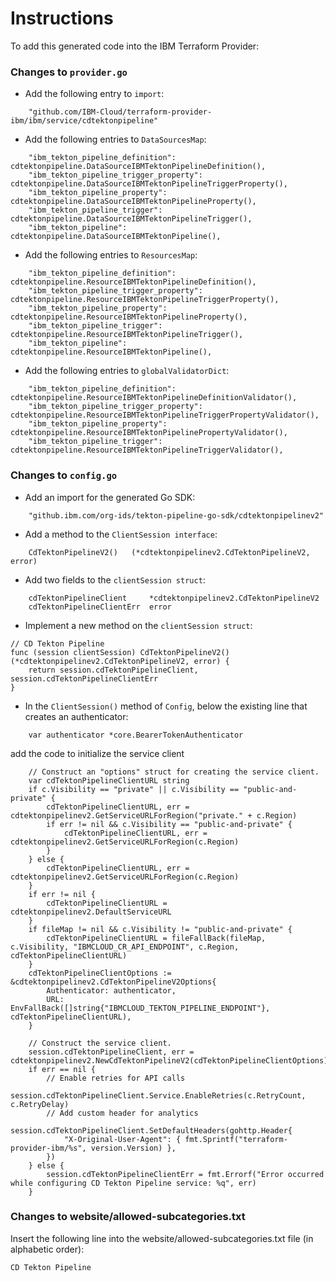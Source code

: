 # Instructions

To add this generated code into the IBM Terraform Provider:

### Changes to `provider.go`

- Add the following entry to `import`:
```
	"github.com/IBM-Cloud/terraform-provider-ibm/ibm/service/cdtektonpipeline"
```

- Add the following entries to `DataSourcesMap`:
```
    "ibm_tekton_pipeline_definition": cdtektonpipeline.DataSourceIBMTektonPipelineDefinition(),
    "ibm_tekton_pipeline_trigger_property": cdtektonpipeline.DataSourceIBMTektonPipelineTriggerProperty(),
    "ibm_tekton_pipeline_property": cdtektonpipeline.DataSourceIBMTektonPipelineProperty(),
    "ibm_tekton_pipeline_trigger": cdtektonpipeline.DataSourceIBMTektonPipelineTrigger(),
    "ibm_tekton_pipeline": cdtektonpipeline.DataSourceIBMTektonPipeline(),
```

- Add the following entries to `ResourcesMap`:
```
    "ibm_tekton_pipeline_definition": cdtektonpipeline.ResourceIBMTektonPipelineDefinition(),
    "ibm_tekton_pipeline_trigger_property": cdtektonpipeline.ResourceIBMTektonPipelineTriggerProperty(),
    "ibm_tekton_pipeline_property": cdtektonpipeline.ResourceIBMTektonPipelineProperty(),
    "ibm_tekton_pipeline_trigger": cdtektonpipeline.ResourceIBMTektonPipelineTrigger(),
    "ibm_tekton_pipeline": cdtektonpipeline.ResourceIBMTektonPipeline(),
```

- Add the following entries to `globalValidatorDict`:
``` 
    "ibm_tekton_pipeline_definition": cdtektonpipeline.ResourceIBMTektonPipelineDefinitionValidator(),
    "ibm_tekton_pipeline_trigger_property": cdtektonpipeline.ResourceIBMTektonPipelineTriggerPropertyValidator(),
    "ibm_tekton_pipeline_property": cdtektonpipeline.ResourceIBMTektonPipelinePropertyValidator(),
    "ibm_tekton_pipeline_trigger": cdtektonpipeline.ResourceIBMTektonPipelineTriggerValidator(),
```

### Changes to `config.go`

- Add an import for the generated Go SDK:
```
    "github.ibm.com/org-ids/tekton-pipeline-go-sdk/cdtektonpipelinev2"
```

- Add a method to the `ClientSession interface`:
```
    CdTektonPipelineV2()   (*cdtektonpipelinev2.CdTektonPipelineV2, error)
```

- Add two fields to the `clientSession struct`:
```
    cdTektonPipelineClient     *cdtektonpipelinev2.CdTektonPipelineV2
    cdTektonPipelineClientErr  error
```

- Implement a new method on the `clientSession struct`:
```
// CD Tekton Pipeline
func (session clientSession) CdTektonPipelineV2() (*cdtektonpipelinev2.CdTektonPipelineV2, error) {
    return session.cdTektonPipelineClient, session.cdTektonPipelineClientErr
}
```

- In the `ClientSession()` method of `Config`, below the existing line that creates an authenticator:
```
    var authenticator *core.BearerTokenAuthenticator
```
  add the code to initialize the service client
```
    // Construct an "options" struct for creating the service client.
    var cdTektonPipelineClientURL string
    if c.Visibility == "private" || c.Visibility == "public-and-private" {
        cdTektonPipelineClientURL, err = cdtektonpipelinev2.GetServiceURLForRegion("private." + c.Region)
        if err != nil && c.Visibility == "public-and-private" {
            cdTektonPipelineClientURL, err = cdtektonpipelinev2.GetServiceURLForRegion(c.Region)
        }
    } else {
        cdTektonPipelineClientURL, err = cdtektonpipelinev2.GetServiceURLForRegion(c.Region)
    }
    if err != nil {
        cdTektonPipelineClientURL = cdtektonpipelinev2.DefaultServiceURL
    }
    if fileMap != nil && c.Visibility != "public-and-private" {
		cdTektonPipelineClientURL = fileFallBack(fileMap, c.Visibility, "IBMCLOUD_CR_API_ENDPOINT", c.Region, cdTektonPipelineClientURL)
	}
    cdTektonPipelineClientOptions := &cdtektonpipelinev2.CdTektonPipelineV2Options{
        Authenticator: authenticator,
        URL: EnvFallBack([]string{"IBMCLOUD_TEKTON_PIPELINE_ENDPOINT"}, cdTektonPipelineClientURL),
    }

    // Construct the service client.
    session.cdTektonPipelineClient, err = cdtektonpipelinev2.NewCdTektonPipelineV2(cdTektonPipelineClientOptions)
    if err == nil {
        // Enable retries for API calls
        session.cdTektonPipelineClient.Service.EnableRetries(c.RetryCount, c.RetryDelay)
        // Add custom header for analytics
        session.cdTektonPipelineClient.SetDefaultHeaders(gohttp.Header{
            "X-Original-User-Agent": { fmt.Sprintf("terraform-provider-ibm/%s", version.Version) },
        })
    } else {
        session.cdTektonPipelineClientErr = fmt.Errorf("Error occurred while configuring CD Tekton Pipeline service: %q", err)
    }
```

### Changes to website/allowed-subcategories.txt  

Insert the following line into the website/allowed-subcategories.txt file (in alphabetic order):

```
CD Tekton Pipeline
``` 
